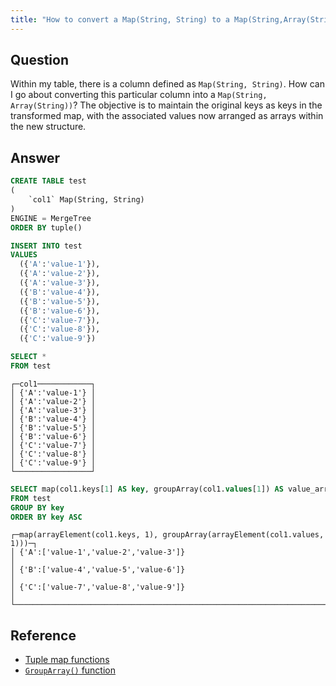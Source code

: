 ```yaml
---
title: "How to convert a Map(String, String) to a Map(String,Array(String))"
---
```


## Question

Within my table, there is a column defined as `Map(String, String)`. How can I go about converting this particular column into a `Map(String, Array(String))`? The objective is to maintain the original keys as keys in the transformed map, with the associated values now arranged as arrays within the new structure.

## Answer

```sql
CREATE TABLE test
(
    `col1` Map(String, String)
)
ENGINE = MergeTree
ORDER BY tuple()
```

```sql
INSERT INTO test
VALUES
  ({'A':'value-1'}),
  ({'A':'value-2'}),
  ({'A':'value-3'}),
  ({'B':'value-4'}),
  ({'B':'value-5'}),
  ({'B':'value-6'}),
  ({'C':'value-7'}),
  ({'C':'value-8'}),
  ({'C':'value-9'})
```

```sql
SELECT *
FROM test
```

```response
┌─col1────────────┐
│ {'A':'value-1'} │
│ {'A':'value-2'} │
│ {'A':'value-3'} │
│ {'B':'value-4'} │
│ {'B':'value-5'} │
│ {'B':'value-6'} │
│ {'C':'value-7'} │
│ {'C':'value-8'} │
│ {'C':'value-9'} │
└─────────────────┘
```

```sql
SELECT map(col1.keys[1] AS key, groupArray(col1.values[1]) AS value_array)
FROM test
GROUP BY key
ORDER BY key ASC
```

```response
┌─map(arrayElement(col1.keys, 1), groupArray(arrayElement(col1.values, 1)))─┐
│ {'A':['value-1','value-2','value-3']}                                     │
│ {'B':['value-4','value-5','value-6']}                                     │
│ {'C':['value-7','value-8','value-9']}                                     │
└───────────────────────────────────────────────────────────────────────────┘
```

## Reference

- [Tuple map functions](https://clickhouse.com/docs/en/sql-reference/functions/tuple-map-functions#map)
- [`GroupArray()` function](https://clickhouse.com/docs/en/sql-reference/aggregate-functions/reference/grouparray)

